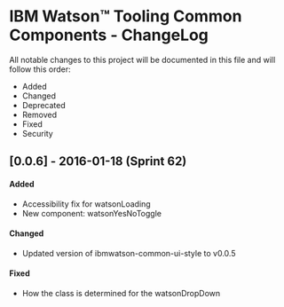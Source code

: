 # IBM Watson&trade; Tooling Common Components - ChangeLog
All notable changes to this project will be documented in this file and will follow this order:
* Added
* Changed
* Deprecated
* Removed
* Fixed
* Security

## [0.0.6] - 2016-01-18 (Sprint 62)
#### Added
* Accessibility fix for watsonLoading
* New component: watsonYesNoToggle

#### Changed
* Updated version of ibmwatson-common-ui-style to v0.0.5

#### Fixed
* How the class is determined for the watsonDropDown
